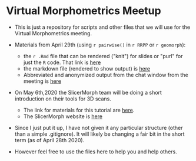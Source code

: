 # Virtual Morphometrics Meetup

- This is just a repository for scripts and other files that we will use for the Virtual Morphometrics meeting.

- Materials from April 29th (using `r pairwise()` in `r RRPP` or `r geomorph`):
    - the `r .Rmd`  file that can be rendered ("knit") for slides or "purl" for just the `R` code. That link is [here](./VirtualMorphMeet_April29_2020.Rmd)
    - the markdown file (rendered to show output) is [here](./VirtualMorphMeet_April29_2020.md)
    - Abbreviated and anonymized output from the chat window from the meeting is [here](April29_ZoomChatHighlights.txt)


- On May 6th,2020 the SlicerMorph team will be doing a short introduction on their tools for 3D scans.
    - The link for materials for this tutorial are [here](https://github.com/SlicerMorph/VMM).
    - The SlicerMorph website is [here](https://slicermorph.github.io/)

- Since I just put it up, I have not given it any particular structure (other than a simple .gitignore). It will likely be changing a fair bit in the short term (as of April 28th 2020).

- However feel free to use the files here to help you and help others.
